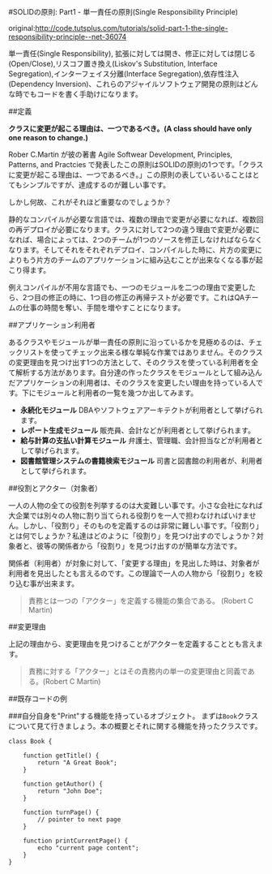 #SOLIDの原則: Part1 - 単一責任の原則(Single Responsibility Principle)

original:http://code.tutsplus.com/tutorials/solid-part-1-the-single-responsibility-principle--net-36074

単一責任(Single Responsibility), 拡張に対しては開き、修正に対しては閉じる(Open/Close),リスコフ置き換え(Liskov's Substitution, Interface Segregation),インターフェイス分離(Interface Segregation),依存性注入(Dependency Inversion)、これらのアジャイルソフトウェア開発の原則はどんな時でもコードを書く手助けになります。

##定義

**クラスに変更が起こる理由は、一つであるべき。(A class should have only one reason to change.)**

Rober C.Martin が彼の著書 Agile Softwear Development, Principles, Patterns, and Practcies で発表したこの原則はSOLIDの原則の1つです。「クラスに変更が起こる理由は、一つであるべき。」この原則の表しているいることはとてもシンプルですが、達成するのが難しい事です。

しかし何故、これがそれほど重要なのでしょうか？

静的なコンパイルが必要な言語では、複数の理由で変更が必要になれば、複数回の再デプロイが必要になります。クラスに対して2つの違う理由で変更が必要になれば、場合によっては、2つのチームが1つのソースを修正しなければならなくなります。そしてそれをそれぞれデプロイ、コンパイルした時に、片方の変更によりもう片方のチームのアプリケーションに組み込むことが出来なくなる事が起こり得ます。

例えコンパイルが不用な言語でも、一つのモジュールを二つの理由で変更したら、2つ目の修正の時に、1つ目の修正の再帰テストが必要です。これはQAチームの仕事の時間を奪い、手間を増やすことになります。

##アプリケーション利用者

あるクラスやモジュールが単一責任の原則に沿っているかを見極めるのは、チェックリストを使ってチェック出来る様な単純な作業ではありません。そのクラスの変更理由を見つけ出す1つの方法として、そのクラスを使っている利用者を全て解析する方法があります。自分達の作ったクラスをモジュールとして組み込んだアプリケーションの利用者は、そのクラスを変更したい理由を持っている人です。下にモジュールと利用者の一覧を幾つか出してみます。

- **永続化モジュール** DBAやソフトウェアアーキテクトが利用者として挙げられます。
- **レポート生成モジュール** 販売員、会計などが利用者として挙げられます。
- **給与計算の支払い計算モジュール** 弁護士、管理職、会計担当などが利用者として挙げられます。
- **図書館管理システムの書籍検索モジュール** 司書と図書館の利用者が、利用者として挙げられます。

##役割とアクター（対象者）

一人の人物の全ての役割を列挙するのは大変難しい事です。小さな会社になれば大企業では別々の人物に割り当てられる役割りを一人で担わなければいけません。しかし、「役割り」そのものを定義するのは非常に難しい事です。「役割り」とは何でしょうか？私達はどのように「役割り」を見つけ出すのでしょうか？対象者と、彼等の関係者から「役割り」を見つけ出すのが簡単な方法です。

関係者（利用者）が対象に対して、「変更する理由」を見出した時は、対象者が利用者を見出したとも言えるのです。この理論で一人の人物から「役割り」を絞り込む事が出来ます。

> 責務とは一つの「アクター」を定義する機能の集合である。 (Robert C Martin)

##変更理由

上記の理由から、変更理由を見つけることがアクターを定義することとも言えます。

> 責務に対する「アクター」とはその責務内の単一の変更理由と同義である。(Robert C Martin)

##既存コードの例

###自分自身を"Print"する機能を持っているオブジェクト。
まずは`Book`クラスについて見て行きましょう。本の概要とそれに関する機能を持ったクラスです。
```
class Book {
 
    function getTitle() {
        return "A Great Book";
    }
 
    function getAuthor() {
        return "John Doe";
    }
 
    function turnPage() {
        // pointer to next page
    }
 
    function printCurrentPage() {
        echo "current page content";
    }
}
```